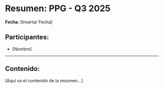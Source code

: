 # Resumen: PPG - Q3 2025

**Fecha:** [Insertar Fecha]

## Participantes:
* [Nombre]

---

## Contenido:

[Aquí va el contenido de la resumen...]